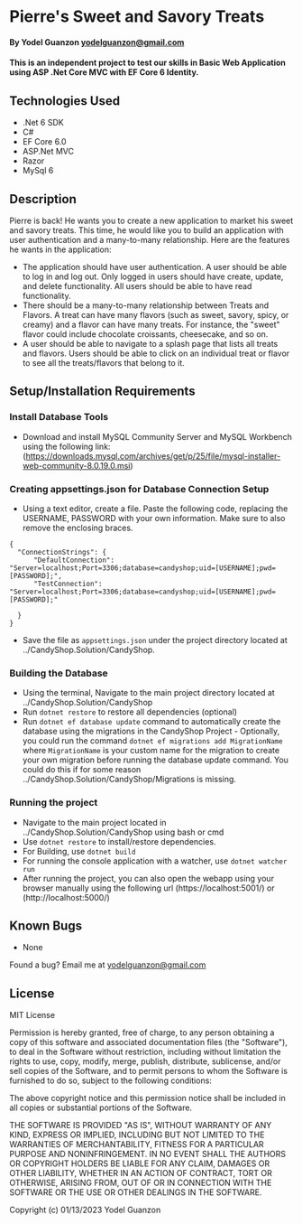 #  Pierre's Sweet and Savory Treats

#### By Yodel Guanzon <yodelguanzon@gmail.com>

#### This is an independent project to test our skills in Basic Web Application using ASP .Net Core MVC with EF Core 6 Identity.

## Technologies Used

* .Net 6 SDK
* C#
* EF Core 6.0
* ASP.Net MVC
* Razor
* MySql 6

## Description

Pierre is back! He wants you to create a new application to market his sweet and savory treats. This time, he would like you to build an application with user authentication and a many-to-many relationship. Here are the features he wants in the application:

* The application should have user authentication. A user should be able to log in and log out. Only logged in users should have create, update, and delete functionality. All users should be able to have read functionality.
* There should be a many-to-many relationship between Treats and Flavors. A treat can have many flavors (such as sweet, savory, spicy, or creamy) and a flavor can have many treats. For instance, the "sweet" flavor could include chocolate croissants, cheesecake, and so on.
* A user should be able to navigate to a splash page that lists all treats and flavors. Users should be able to click on an individual treat or flavor to see all the treats/flavors that belong to it.

## Setup/Installation Requirements

### Install Database Tools
* Download and install MySQL Community Server and MySQL Workbench using the following link: (https://downloads.mysql.com/archives/get/p/25/file/mysql-installer-web-community-8.0.19.0.msi)

### Creating appsettings.json for Database Connection Setup
* Using a text editor, create a file. Paste the following code, replacing the USERNAME, PASSWORD with your own information. Make sure to also remove the enclosing braces.

```
{
  "ConnectionStrings": {
      "DefaultConnection": "Server=localhost;Port=3306;database=candyshop;uid=[USERNAME];pwd=[PASSWORD];",
      "TestConnection": "Server=localhost;Port=3306;database=candyshop;uid=[USERNAME];pwd=[PASSWORD];"
      
  }
}
```

* Save the file as ```appsettings.json``` under the project directory located at ../CandyShop.Solution/CandyShop.

### Building the Database

* Using the terminal, Navigate to the main project directory located at ../CandyShop.Solution/CandyShop
* Run ```dotnet restore``` to restore all dependencies (optional)
* Run ```dotnet ef database update``` command to automatically create the database using the migrations in the CandyShop Project
       - Optionally, you could run the command `dotnet ef migrations add MigrationName` where `MigrationName` is your custom name for the migration to create your own migration before running the database update command. You could do this if for some reason ../CandyShop.Solution/CandyShop/Migrations is missing.

### Running the project

* Navigate to the main project located in ../CandyShop.Solution/CandyShop using bash or cmd
* Use ``` dotnet restore ``` to install/restore dependencies.
* For Building, use ```dotnet build```
* For running the console application with a watcher, use ```dotnet watcher run```
* After running the project, you can also open the webapp using your browser manually using the following url (https://localhost:5001/) or (http://localhost:5000/)

## Known Bugs

* None

Found a bug? Email me at <yodelguanzon@gmail.com>

## License

MIT License

Permission is hereby granted, free of charge, to any person obtaining a copy
of this software and associated documentation files (the "Software"), to deal
in the Software without restriction, including without limitation the rights
to use, copy, modify, merge, publish, distribute, sublicense, and/or sell
copies of the Software, and to permit persons to whom the Software is
furnished to do so, subject to the following conditions:

The above copyright notice and this permission notice shall be included in all
copies or substantial portions of the Software.

THE SOFTWARE IS PROVIDED "AS IS", WITHOUT WARRANTY OF ANY KIND, EXPRESS OR
IMPLIED, INCLUDING BUT NOT LIMITED TO THE WARRANTIES OF MERCHANTABILITY,
FITNESS FOR A PARTICULAR PURPOSE AND NONINFRINGEMENT. IN NO EVENT SHALL THE
AUTHORS OR COPYRIGHT HOLDERS BE LIABLE FOR ANY CLAIM, DAMAGES OR OTHER
LIABILITY, WHETHER IN AN ACTION OF CONTRACT, TORT OR OTHERWISE, ARISING FROM,
OUT OF OR IN CONNECTION WITH THE SOFTWARE OR THE USE OR OTHER DEALINGS IN THE
SOFTWARE.

Copyright (c) 01/13/2023 Yodel Guanzon

